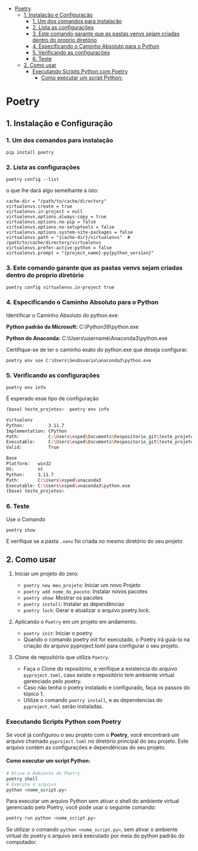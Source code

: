- [Poetry](#poetry)
  - [1. Instalação e Configuração](#1-instalação-e-configuração)
    - [1. Um dos comandos para instalação](#1-um-dos-comandos-para-instalação)
    - [2. Lista as configurações](#2-lista-as-configurações)
    - [3. Este comando garante que as pastas venvs sejam criadas dentro do proprio diretório](#3-este-comando-garante-que-as-pastas-venvs-sejam-criadas-dentro-do-proprio-diretório)
    - [4. Especificando o Caminho Absoluto para o Python](#4-especificando-o-caminho-absoluto-para-o-python)
    - [5. Verificando as configurações](#5-verificando-as-configurações)
    - [6. Teste](#6-teste)
  - [2. Como usar](#2-como-usar)
    - [Executando Scripts Python com Poetry](#executando-scripts-python-com-poetry)
      - [Como executar um script Python:](#como-executar-um-script-python)

# Poetry

## 1. Instalação e Configuração

### 1. Um dos comandos para instalação

```shell
pip install poetry 
```
### 2. Lista as configurações
```shell
poetry config --list 
```
o que lhe dará algo semelhante a isto:
```shell
cache-dir = "/path/to/cache/directory"
virtualenvs.create = true
virtualenvs.in-project = null
virtualenvs.options.always-copy = true
virtualenvs.options.no-pip = false
virtualenvs.options.no-setuptools = false
virtualenvs.options.system-site-packages = false
virtualenvs.path = "{cache-dir}/virtualenvs"  # /path/to/cache/directory/virtualenvs
virtualenvs.prefer-active-python = false
virtualenvs.prompt = "{project_name}-py{python_version}"
```

### 3. Este comando garante que as pastas venvs sejam criadas dentro do proprio diretório
```shell
poetry config virtualenvs.in-project true
```

### 4. Especificando o Caminho Absoluto para o Python

Identificar o Caminho Absoluto do python.exe:

**Python padrão da Microsoft:** C:\Python39\python.exe

**Python do Anaconda:** C:\Users\username\Anaconda3\python.exe

Certifique-se de ter o caminho exato do python.exe que deseja configurar.


```shell
poetry env use C:\Users\SeuUsuario\anaconda3\python.exe
```
### 5. Verificando as configurações
```shell
poetry env info
```

É esperado esse tipo de configuração

```bash
(base) teste_projetos>  poetry env info

Virtualenv
Python:         3.11.7
Implementation: CPython
Path:           C:\Users\esped\Documents\Respositorio_git\teste_projetos\.venv
Executable:     C:\Users\esped\Documents\Respositorio_git\teste_projetos\.venv\Scripts\python.exe
Valid:          True

Base
Platform:   win32
OS:         nt
Python:     3.11.7
Path:       C:\Users\esped\anaconda3
Executable: C:\Users\esped\anaconda3\python.exe
(base) teste_projetos>
```
### 6. Teste

Use o Comando
```shell
poetry show
```
E verifique se a pasta `.venv` foi criada no mesmo diretório do seu projeto

## 2. Como usar

1. Iniciar um projeto do zero:
   - `poetry new meu_projeto`: Iniciar um novo Projeto
   - `poetry add nome_do_pacote`: Instalar novos pacotes
   - `poetry show`: Mostrar os pacotes
   - `poetry install`: Instalar as dependências
   - `poetry lock`: Gerar e atualizar o arquivo poetry.lock.

2. Aplicando o `Poetry` em um projeto em andamento.
   - `poetry init`: Iniciar o poetry
   - Quando o comando poetry init for executado, o Poetry irá guiá-lo na criação do arquivo pyproject.toml para configurar o seu projeto.

3. Clone de repositório que utiliza `Poetry`.
   - Faça o Clone do repositório, e verifique a existencia do arquivo `pyproject.toml`, caso existe o repositório tem ambiente virtual gerenciado pelo poetry.
   - Caso não tenha o poetry instalado e configurado, faça os passos do tópico 1.
   - Utilize o comando `poetry install`, e as dependencias do `pyproject.toml` serão instaladas.

### Executando Scripts Python com Poetry

Se você já configurou o seu projeto com o **Poetry**, você encontrará um arquivo chamado `pyproject.toml` no diretório principal do seu projeto. Este arquivo contém as configurações e dependências do seu projeto.

#### Como executar um script Python:

```bash
# Ative o Ambiente do Poetry
poetry shell
# Execute o arquivo
python <nome_script.py>
```

Para executar um arquivo Python sem ativar o shell do ambiente virtual gerenciado pelo Poetry, você pode usar o seguinte comando:

```bash
poetry run python <nome_script.py>
```

Se utilizar o comando `python <nome_script.py>`, sem ativar o ambiente virtual do poetry o arquivo será executado por meia do python padrão do computador.